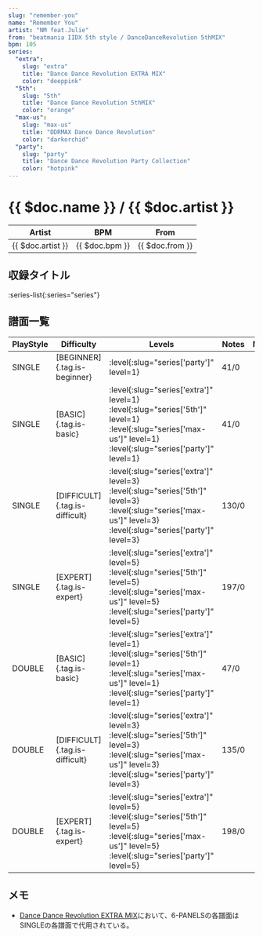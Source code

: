 ```yaml
---
slug: "remember-you"
name: "Remember You"
artist: "NM feat.Julie"
from: "beatmania IIDX 5th style / DanceDanceRevolution 5thMIX"
bpm: 105
series:
  "extra":
    slug: "extra"
    title: "Dance Dance Revolution EXTRA MIX"
    color: "deeppink"
  "5th":
    slug: "5th"
    title: "Dance Dance Revolution 5thMIX"
    color: "orange"
  "max-us":
    slug: "max-us"
    title: "DDRMAX Dance Dance Revolution"
    color: "darkorchid"
  "party":
    slug: "party"
    title: "Dance Dance Revolution Party Collection"
    color: "hotpink"
---
```


# {{ $doc.name }} / {{ $doc.artist }}

|Artist|BPM|From|
|------|---|----|
|{{ $doc.artist }}|{{ $doc.bpm }}|{{ $doc.from }}|

## 収録タイトル

:series-list{:series="series"}

## 譜面一覧

|PlayStyle|Difficulty|Levels|Notes|Movie|
|---------|----------|------|-----|-----|
|SINGLE|[BEGINNER]{.tag.is-beginner}|:level{:slug="series['party']" level=1}|41/0||
|SINGLE|[BASIC]{.tag.is-basic}|:level{:slug="series['extra']" level=1} :level{:slug="series['5th']" level=1} :level{:slug="series['max-us']" level=1} :level{:slug="series['party']" level=1}|41/0||
|SINGLE|[DIFFICULT]{.tag.is-difficult}|:level{:slug="series['extra']" level=3} :level{:slug="series['5th']" level=3} :level{:slug="series['max-us']" level=3} :level{:slug="series['party']" level=3}|130/0||
|SINGLE|[EXPERT]{.tag.is-expert}|:level{:slug="series['extra']" level=5} :level{:slug="series['5th']" level=5} :level{:slug="series['max-us']" level=5} :level{:slug="series['party']" level=5}|197/0||
|DOUBLE|[BASIC]{.tag.is-basic}|:level{:slug="series['extra']" level=1} :level{:slug="series['5th']" level=1} :level{:slug="series['max-us']" level=1} :level{:slug="series['party']" level=1}|47/0||
|DOUBLE|[DIFFICULT]{.tag.is-difficult}|:level{:slug="series['extra']" level=3} :level{:slug="series['5th']" level=3} :level{:slug="series['max-us']" level=3} :level{:slug="series['party']" level=3}|135/0||
|DOUBLE|[EXPERT]{.tag.is-expert}|:level{:slug="series['extra']" level=5} :level{:slug="series['5th']" level=5} :level{:slug="series['max-us']" level=5} :level{:slug="series['party']" level=5}|198/0||

## メモ

- [Dance Dance Revolution EXTRA MIX](/series/extra)において、6-PANELSの各譜面はSINGLEの各譜面で代用されている。
